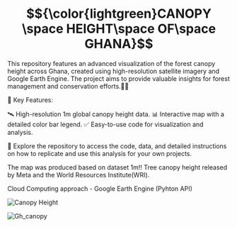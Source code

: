 # $${\color{lightgreen}CANOPY \space HEIGHT\space OF\space GHANA}$$

This repository features an advanced visualization of the forest canopy height across Ghana, created using high-resolution satellite imagery and Google Earth Engine. The project aims to provide valuable insights for forest management and conservation efforts.🌲📏


🔗 Key Features:

🛰️ High-resolution 1m global canopy height data.
📊 Interactive map with a detailed color bar legend.
✅ Easy-to-use code for visualization and analysis.

📂 Explore the repository to access the code, data, and detailed instructions on how to replicate and use this analysis for your own projects.

The map was produced based on dataset 1m!! Tree canopy height released by Meta and the World Resources Institute(WRI).

Cloud Computing approach - Google Earth Engine (Pyhton API)



![Canopy Height](https://github.com/Jkboafo22/Canopy-Height/assets/65027196/c27f84c2-fc04-48d9-ac51-4c47cf5a4b99)


![Gh_canopy](https://github.com/Jkboafo22/Canopy-Height/assets/65027196/f5575129-2d1a-4f1a-a977-3672195cf84b) 

